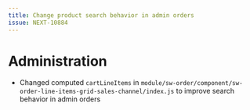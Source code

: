 ```yaml
---
title: Change product search behavior in admin orders
issue: NEXT-10884
---
```

# Administration
* Changed computed `cartLineItems` in `module/sw-order/component/sw-order-line-items-grid-sales-channel/index.js` to improve search behavior in admin orders
